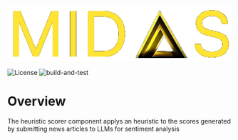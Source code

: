 <p align="center">
  <img src="docs/assets/midas_logo.png">
</p>

![License](https://img.shields.io/badge/License-Apache%202.0-blue)
![build-and-test](https://github.com/mauricio-usatai/midas-heuristic-scorer/actions/workflows/build-and-tests.yml/badge.svg)

# Overview
The heuristic scorer component applys an heuristic to the scores generated by submitting news articles to LLMs for sentiment analysis